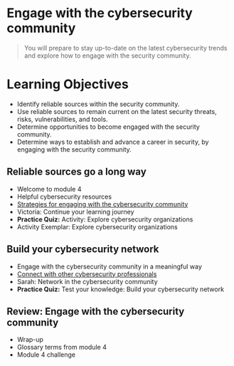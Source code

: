 # Engage with the cybersecurity community
> You will prepare to stay up-to-date on the latest cybersecurity trends and explore how to engage with the security community.
# Learning Objectives
- Identify reliable sources within the security community.
- Use reliable sources to remain current on the latest security threats, risks, vulnerabilities, and tools.
- Determine opportunities to become engaged with the security community.
- Determine ways to establish and advance a career in security, by engaging with the security community.
## Reliable sources go a long way
- Welcome to module 4
- Helpful cybersecurity resources
- [Strategies for engaging with the cybersecurity community](https://github.com/KailaniBailey/Google-Cybersecurity-Professional-Certificate/tree/main/Course%208:%20Put%20It%20to%20Work:%20Prepare%20for%20Cybersecurity%20Jobs/Engage%20with%20the%20cybersecurity%20community/Strategies%20for%20engaging%20with%20the%20cybersecurity%20community)
- Victoria: Continue your learning journey
- **Practice Quiz:** Activity: Explore cybersecurity organizations
- Activity Exemplar: Explore cybersecurity organizations
## Build your cybersecurity network
- Engage with the cybersecurity community in a meaningful way
- [Connect with other cybersecurity professionals](https://github.com/KailaniBailey/Google-Cybersecurity-Professional-Certificate/tree/main/Course%208:%20Put%20It%20to%20Work:%20Prepare%20for%20Cybersecurity%20Jobs/Engage%20with%20the%20cybersecurity%20community/Connect%20with%20other%20cybersecurity%20professionals)
- Sarah: Network in the cybersecurity community
- **Practice Quiz:** Test your knowledge: Build your cybersecurity network
## Review: Engage with the cybersecurity community
- Wrap-up
- Glossary terms from module 4
- Module 4 challenge
